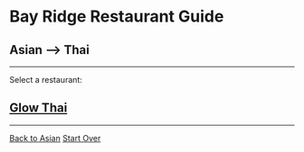 # Bay Ridge Restaurant Guide
## Asian --> Thai
---
Select a restaurant:
## [Glow Thai](http://glowthai.com/)
---
[Back to Asian](../asian) 
[Start Over](../home.md)